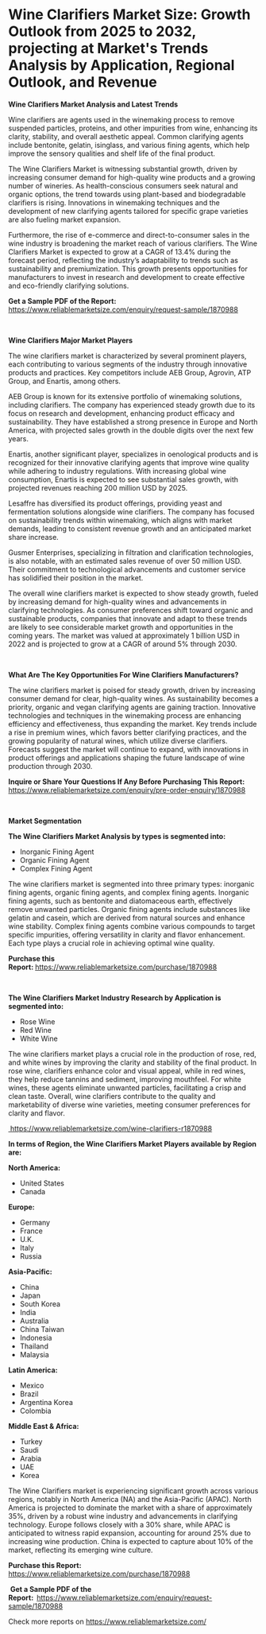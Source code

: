 <p><h1>Wine Clarifiers Market Size: Growth Outlook from 2025 to 2032, projecting at Market's Trends Analysis by Application, Regional Outlook, and Revenue</h1></p><p><strong>Wine Clarifiers Market Analysis and Latest Trends</strong></p>
<p><p>Wine clarifiers are agents used in the winemaking process to remove suspended particles, proteins, and other impurities from wine, enhancing its clarity, stability, and overall aesthetic appeal. Common clarifying agents include bentonite, gelatin, isinglass, and various fining agents, which help improve the sensory qualities and shelf life of the final product.</p><p>The Wine Clarifiers Market is witnessing substantial growth, driven by increasing consumer demand for high-quality wine products and a growing number of wineries. As health-conscious consumers seek natural and organic options, the trend towards using plant-based and biodegradable clarifiers is rising. Innovations in winemaking techniques and the development of new clarifying agents tailored for specific grape varieties are also fueling market expansion.</p><p>Furthermore, the rise of e-commerce and direct-to-consumer sales in the wine industry is broadening the market reach of various clarifiers. The Wine Clarifiers Market is expected to grow at a CAGR of 13.4% during the forecast period, reflecting the industry’s adaptability to trends such as sustainability and premiumization. This growth presents opportunities for manufacturers to invest in research and development to create effective and eco-friendly clarifying solutions.</p></p>
<p><strong>Get a Sample PDF of the Report:&nbsp;</strong> <a href="https://www.reliablemarketsize.com/enquiry/request-sample/1870988?utm_campaign=2640&utm_medium=2&utm_source=Github&utm_content=ia&utm_term=02042025&utm_id=wine-clarifiers">https://www.reliablemarketsize.com/enquiry/request-sample/1870988</a></p>
<p>&nbsp;</p>
<p><strong>Wine Clarifiers Major Market Players</strong></p>
<p><p>The wine clarifiers market is characterized by several prominent players, each contributing to various segments of the industry through innovative products and practices. Key competitors include AEB Group, Agrovin, ATP Group, and Enartis, among others. </p><p>AEB Group is known for its extensive portfolio of winemaking solutions, including clarifiers. The company has experienced steady growth due to its focus on research and development, enhancing product efficacy and sustainability. They have established a strong presence in Europe and North America, with projected sales growth in the double digits over the next few years.</p><p>Enartis, another significant player, specializes in oenological products and is recognized for their innovative clarifying agents that improve wine quality while adhering to industry regulations. With increasing global wine consumption, Enartis is expected to see substantial sales growth, with projected revenues reaching 200 million USD by 2025.</p><p>Lesaffre has diversified its product offerings, providing yeast and fermentation solutions alongside wine clarifiers. The company has focused on sustainability trends within winemaking, which aligns with market demands, leading to consistent revenue growth and an anticipated market share increase.</p><p>Gusmer Enterprises, specializing in filtration and clarification technologies, is also notable, with an estimated sales revenue of over 50 million USD. Their commitment to technological advancements and customer service has solidified their position in the market.</p><p>The overall wine clarifiers market is expected to show steady growth, fueled by increasing demand for high-quality wines and advancements in clarifying technologies. As consumer preferences shift toward organic and sustainable products, companies that innovate and adapt to these trends are likely to see considerable market growth and opportunities in the coming years. The market was valued at approximately 1 billion USD in 2022 and is projected to grow at a CAGR of around 5% through 2030.</p></p>
<p>&nbsp;</p>
<p><strong>What Are The Key Opportunities For Wine Clarifiers Manufacturers?</strong></p>
<p><p>The wine clarifiers market is poised for steady growth, driven by increasing consumer demand for clear, high-quality wines. As sustainability becomes a priority, organic and vegan clarifying agents are gaining traction. Innovative technologies and techniques in the winemaking process are enhancing efficiency and effectiveness, thus expanding the market. Key trends include a rise in premium wines, which favors better clarifying practices, and the growing popularity of natural wines, which utilize diverse clarifiers. Forecasts suggest the market will continue to expand, with innovations in product offerings and applications shaping the future landscape of wine production through 2030.</p></p>
<p><strong>Inquire or Share Your Questions If Any Before Purchasing This Report:</strong> <a href="https://www.reliablemarketsize.com/enquiry/pre-order-enquiry/1870988?utm_campaign=2640&utm_medium=2&utm_source=Github&utm_content=ia&utm_term=02042025&utm_id=wine-clarifiers">https://www.reliablemarketsize.com/enquiry/pre-order-enquiry/1870988</a></p>
<p>&nbsp;</p>
<p><strong>Market Segmentation</strong></p>
<p><strong>The Wine Clarifiers Market Analysis by types is segmented into:</strong></p>
<p><ul><li>Inorganic Fining Agent</li><li>Organic Fining Agent</li><li>Complex Fining Agent</li></ul></p>
<p><p>The wine clarifiers market is segmented into three primary types: inorganic fining agents, organic fining agents, and complex fining agents. Inorganic fining agents, such as bentonite and diatomaceous earth, effectively remove unwanted particles. Organic fining agents include substances like gelatin and casein, which are derived from natural sources and enhance wine stability. Complex fining agents combine various compounds to target specific impurities, offering versatility in clarity and flavor enhancement. Each type plays a crucial role in achieving optimal wine quality.</p></p>
<p><strong>Purchase this Report:&nbsp;</strong><a href="https://www.reliablemarketsize.com/purchase/1870988?utm_campaign=2640&utm_medium=2&utm_source=Github&utm_content=ia&utm_term=02042025&utm_id=wine-clarifiers">https://www.reliablemarketsize.com/purchase/1870988</a></p>
<p>&nbsp;</p>
<p><strong>The Wine Clarifiers Market Industry Research by Application is segmented into:</strong></p>
<p><ul><li>Rose Wine</li><li>Red Wine</li><li>White Wine</li></ul></p>
<p><p>The wine clarifiers market plays a crucial role in the production of rose, red, and white wines by improving the clarity and stability of the final product. In rose wine, clarifiers enhance color and visual appeal, while in red wines, they help reduce tannins and sediment, improving mouthfeel. For white wines, these agents eliminate unwanted particles, facilitating a crisp and clean taste. Overall, wine clarifiers contribute to the quality and marketability of diverse wine varieties, meeting consumer preferences for clarity and flavor.</p></p>
<p><a href="https://www.reliablemarketsize.com/wine-clarifiers-r1870988?utm_campaign=2640&utm_medium=2&utm_source=Github&utm_content=ia&utm_term=02042025&utm_id=wine-clarifiers">&nbsp;https://www.reliablemarketsize.com/wine-clarifiers-r1870988</a></p>
<p><strong>In terms of Region, the Wine Clarifiers Market Players available by Region are:</strong></p>
<p>
    <p> <strong> North America: </strong>
        <ul>
            <li>United States</li>
            <li>Canada</li>
        </ul>
        </p> 
    <p> <strong> Europe: </strong>
        <ul>
            <li>Germany</li>
            <li>France</li>
            <li>U.K.</li>
            <li>Italy</li>
            <li>Russia</li>
        </ul>
        </p> 
    <p> <strong> Asia-Pacific: </strong>
        <ul>
            <li>China</li>
            <li>Japan</li>
            <li>South Korea</li>
            <li>India</li>
            <li>Australia</li>
            <li>China Taiwan</li>
            <li>Indonesia</li>
            <li>Thailand</li>
            <li>Malaysia</li>
        </ul>
        </p> 
    <p> <strong> Latin America: </strong>
        <ul>
            <li>Mexico</li>
            <li>Brazil</li>
            <li>Argentina Korea</li>
            <li>Colombia</li>
        </ul>
        </p> 
    <p> <strong> Middle East & Africa: </strong>
        <ul>
            <li>Turkey</li>
            <li>Saudi</li>
            <li>Arabia</li>
            <li>UAE</li>
            <li>Korea</li>
        </ul>
    </p>
    </p>
<p><p>The Wine Clarifiers market is experiencing significant growth across various regions, notably in North America (NA) and the Asia-Pacific (APAC). North America is projected to dominate the market with a share of approximately 35%, driven by a robust wine industry and advancements in clarifying technology. Europe follows closely with a 30% share, while APAC is anticipated to witness rapid expansion, accounting for around 25% due to increasing wine production. China is expected to capture about 10% of the market, reflecting its emerging wine culture.</p></p>
<p><strong>Purchase this Report: </strong><a href="https://www.reliablemarketsize.com/purchase/1870988?utm_campaign=2640&utm_medium=2&utm_source=Github&utm_content=ia&utm_term=02042025&utm_id=wine-clarifiers">https://www.reliablemarketsize.com/purchase/1870988</a></p>
<p>&nbsp;<strong>Get a Sample PDF of the Report:&nbsp;&nbsp;</strong><a href="https://www.reliablemarketsize.com/enquiry/request-sample/1870988?utm_campaign=2640&utm_medium=2&utm_source=Github&utm_content=ia&utm_term=02042025&utm_id=wine-clarifiers">https://www.reliablemarketsize.com/enquiry/request-sample/1870988</a></p>
<p><strong></strong></p>
<p>Check more reports on <a href="https://www.reliablemarketsize.com/?utm_campaign=2640&utm_medium=2&utm_source=Github&utm_content=ia&utm_term=02042025&utm_id=wine-clarifiers">https://www.reliablemarketsize.com/</a></p>